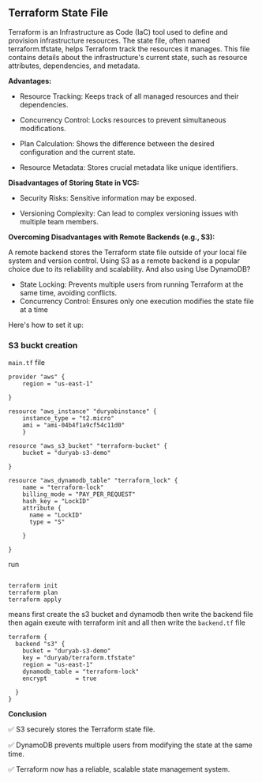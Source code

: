 ## Terraform State File

Terraform is an Infrastructure as Code (IaC) tool used to define and provision infrastructure resources. The state file, often named terraform.tfstate, helps Terraform track the resources it manages. This file contains details about the infrastructure's current state, such as resource attributes, dependencies, and metadata.

**Advantages:**
- Resource Tracking: Keeps track of all managed resources and their dependencies.

- Concurrency Control: Locks resources to prevent simultaneous modifications.

- Plan Calculation: Shows the difference between the desired configuration and the current state.

- Resource Metadata: Stores crucial metadata like unique identifiers.

**Disadvantages of Storing State in VCS:**
- Security Risks: Sensitive information may be exposed.

- Versioning Complexity: Can lead to complex versioning issues with multiple team members.


**Overcoming Disadvantages with Remote Backends (e.g., S3):**

A remote backend stores the Terraform state file outside of your local file system and version control. Using S3 as a remote backend is a popular choice due to its reliability and scalability.
And also using Use DynamoDB?

- State Locking: Prevents multiple users from running Terraform at the same time, avoiding conflicts.
- Concurrency Control: Ensures only one execution modifies the state file at a time

Here's how to set it up:


### S3 buckt creation
`main.tf` file 

```
provider "aws" {
    region = "us-east-1"
  
}

resource "aws_instance" "duryabinstance" {
    instance_type = "t2.micro"
    ami = "ami-04b4f1a9cf54c11d0"
    }

resource "aws_s3_bucket" "terraform-bucket" {
    bucket = "duryab-s3-demo"
  
}

resource "aws_dynamodb_table" "terraform_lock" {
    name = "terraform-lock"
    billing_mode = "PAY_PER_REQUEST"
    hash_key = "LockID"
    attribute {
      name = "LockID"
      type = "S"
      
    }
  
}

```

run 
```

terraform init
terraform plan
terraform apply

```
means first create the s3 bucket and dynamodb then write the backend file then again exeute with terraform init and all
then write the `backend.tf` file 

```
terraform {
  backend "s3" {
    bucket = "duryab-s3-demo"
    key = "duryab/terraform.tfstate"
    region = "us-east-1"
    dynamodb_table = "terraform-lock"
    encrypt        = true
   
  }
}
```


**Conclusion**

✅ S3 securely stores the Terraform state file.

✅ DynamoDB prevents multiple users from modifying the state at the same time.

✅ Terraform now has a reliable, scalable state management system.
